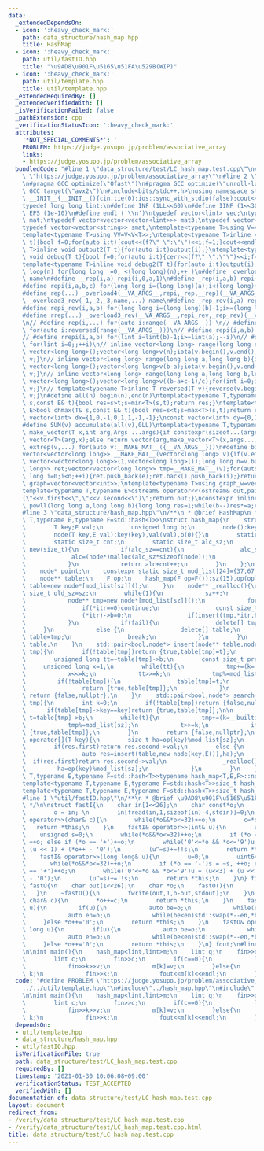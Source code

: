 ```yaml
---
data:
  _extendedDependsOn:
  - icon: ':heavy_check_mark:'
    path: data_structure/hash_map.hpp
    title: HashMap
  - icon: ':heavy_check_mark:'
    path: util/fastIO.hpp
    title: "\u9AD8\u901F\u5165\u51FA\u529B(WIP)"
  - icon: ':heavy_check_mark:'
    path: util/template.hpp
    title: util/template.hpp
  _extendedRequiredBy: []
  _extendedVerifiedWith: []
  _isVerificationFailed: false
  _pathExtension: cpp
  _verificationStatusIcon: ':heavy_check_mark:'
  attributes:
    '*NOT_SPECIAL_COMMENTS*': ''
    PROBLEM: https://judge.yosupo.jp/problem/associative_array
    links:
    - https://judge.yosupo.jp/problem/associative_array
  bundledCode: "#line 1 \"data_structure/test/LC_hash_map.test.cpp\"\n#define PROBLEM\
    \ \"https://judge.yosupo.jp/problem/associative_array\"\n#line 2 \"util/template.hpp\"\
    \n#pragma GCC optimize(\"Ofast\")\n#pragma GCC optimize(\"unroll-loops\")\n#pragma\
    \ GCC target(\"avx2\")\n#include<bits/stdc++.h>\nusing namespace std;\nstruct\
    \ __INIT__{__INIT__(){cin.tie(0);ios::sync_with_stdio(false);cout<<fixed<<setprecision(15);}}__INIT__;\n\
    typedef long long lint;\n#define INF (1LL<<60)\n#define IINF (1<<30)\n#define\
    \ EPS (1e-10)\n#define endl ('\\n')\ntypedef vector<lint> vec;\ntypedef vector<vector<lint>>\
    \ mat;\ntypedef vector<vector<vector<lint>>> mat3;\ntypedef vector<string> svec;\n\
    typedef vector<vector<string>> smat;\ntemplate<typename T>using V=vector<T>;\n\
    template<typename T>using VV=V<V<T>>;\ntemplate<typename T>inline void output(T\
    \ t){bool f=0;for(auto i:t){cout<<(f?\" \":\"\")<<i;f=1;}cout<<endl;}\ntemplate<typename\
    \ T>inline void output2(T t){for(auto i:t)output(i);}\ntemplate<typename T>inline\
    \ void debug(T t){bool f=0;for(auto i:t){cerr<<(f?\" \":\"\")<<i;f=1;}cerr<<endl;}\n\
    template<typename T>inline void debug2(T t){for(auto i:t)output(i);}\n#define\
    \ loop(n) for(long long _=0;_<(long long)(n);++_)\n#define _overload4(_1,_2,_3,_4,name,...)\
    \ name\n#define __rep(i,a) repi(i,0,a,1)\n#define _rep(i,a,b) repi(i,a,b,1)\n\
    #define repi(i,a,b,c) for(long long i=(long long)(a);i<(long long)(b);i+=c)\n\
    #define rep(...) _overload4(__VA_ARGS__,repi,_rep,__rep)(__VA_ARGS__)\n#define\
    \ _overload3_rev(_1,_2,_3,name,...) name\n#define _rep_rev(i,a) repi_rev(i,0,a)\n\
    #define repi_rev(i,a,b) for(long long i=(long long)(b)-1;i>=(long long)(a);--i)\n\
    #define rrep(...) _overload3_rev(__VA_ARGS__,repi_rev,_rep_rev)(__VA_ARGS__)\n\
    \n// #define rep(i,...) for(auto i:range(__VA_ARGS__)) \n// #define rrep(i,...)\
    \ for(auto i:reversed(range(__VA_ARGS__)))\n// #define repi(i,a,b) for(lint i=lint(a);i<(lint)(b);++i)\n\
    // #define rrepi(i,a,b) for(lint i=lint(b)-1;i>=lint(a);--i)\n// #define irep(i)\
    \ for(lint i=0;;++i)\n// inline vector<long long> range(long long n){if(n<=0)return\
    \ vector<long long>();vector<long long>v(n);iota(v.begin(),v.end(),0LL);return\
    \ v;}\n// inline vector<long long> range(long long a,long long b){if(b<=a)return\
    \ vector<long long>();vector<long long>v(b-a);iota(v.begin(),v.end(),a);return\
    \ v;}\n// inline vector<long long> range(long long a,long long b,long long c){if((b-a+c-1)/c<=0)return\
    \ vector<long long>();vector<long long>v((b-a+c-1)/c);for(int i=0;i<(int)v.size();++i)v[i]=i?v[i-1]+c:a;return\
    \ v;}\n// template<typename T>inline T reversed(T v){reverse(v.begin(),v.end());return\
    \ v;}\n#define all(n) begin(n),end(n)\ntemplate<typename T,typename E>bool chmin(T&\
    \ s,const E& t){bool res=s>t;s=min<T>(s,t);return res;}\ntemplate<typename T,typename\
    \ E>bool chmax(T& s,const E& t){bool res=s<t;s=max<T>(s,t);return res;}\nconst\
    \ vector<lint> dx={1,0,-1,0,1,1,-1,-1};\nconst vector<lint> dy={0,1,0,-1,1,-1,1,-1};\n\
    #define SUM(v) accumulate(all(v),0LL)\ntemplate<typename T,typename ...Args>auto\
    \ make_vector(T x,int arg,Args ...args){if constexpr(sizeof...(args)==0)return\
    \ vector<T>(arg,x);else return vector(arg,make_vector<T>(x,args...));}\n#define\
    \ extrep(v,...) for(auto v:__MAKE_MAT__({__VA_ARGS__}))\n#define bit(n,a) ((n>>a)&1)\n\
    vector<vector<long long>> __MAKE_MAT__(vector<long long> v){if(v.empty())return\
    \ vector<vector<long long>>(1,vector<long long>());long long n=v.back();v.pop_back();vector<vector<long\
    \ long>> ret;vector<vector<long long>> tmp=__MAKE_MAT__(v);for(auto e:tmp)for(long\
    \ long i=0;i<n;++i){ret.push_back(e);ret.back().push_back(i);}return ret;}\nusing\
    \ graph=vector<vector<int>>;\ntemplate<typename T>using graph_w=vector<vector<pair<int,T>>>;\n\
    template<typename T,typename E>ostream& operator<<(ostream& out,pair<T,E>v){out<<\"\
    (\"<<v.first<<\",\"<<v.second<<\")\";return out;}\nconstexpr inline long long\
    \ powll(long long a,long long b){long long res=1;while(b--)res*=a;return res;}\n\
    #line 3 \"data_structure/hash_map.hpp\"\n/**\n * @brief HashMap\n */\n\ntemplate<typename\
    \ T,typename E,typename F=std::hash<T>>\nstruct hash_map{\n    struct node{\n\
    \        T key;E val;\n        unsigned long b;\n        node():key(T()),val(E()),b(0){}\n\
    \        node(T key,E val):key(key),val(val),b(0){}\n        static node* alc;\n\
    \        static size_t cnt;\n        static size_t alc_sz;\n        void* operator\
    \ new(size_t){\n            if(alc_sz==cnt){\n                alc_sz*=2;\n   \
    \             alc=(node*)malloc(alc_sz*sizeof(node));\n                cnt=0;\n\
    \            }\n            return alc+cnt++;\n        }\n    };\n    size_t sz;\n\
    \    node* point;\n    constexpr static size_t mod_list[24]={37,67,131,257,521,1031,2053,4099,8209,16411,32771,65537,131101,262147,524309,1048583,2097169,4194319,8388617,16777259,33554467,67108879,134217757,268435459};\n\
    \    node** table;\n    F op;\n    hash_map(F op=F()):sz(15),op(op){\n       \
    \ table=new node*[mod_list[sz]]();\n    }\n    node** _realloc(){\n        const\
    \ size_t old_sz=sz;\n        while(1){\n            sz++;\n            bool fail=0;\n\
    \            node** tmp=new node*[mod_list[sz]]();\n            for(node** itr=table;itr<table+mod_list[old_sz];++itr){\n\
    \                if(*itr==0)continue;\n                const size_t ha=op((*itr)->key)%mod_list[sz];\n\
    \                (*itr)->b=0;\n                if(insert(tmp,*itr,ha).first==0){fail=1;break;}\n\
    \            }\n            if(fail){\n                delete[] tmp;\n       \
    \     }\n            else {\n                delete[] table;\n               \
    \ table=tmp;\n                break;\n            }\n        }\n        return\
    \ table;\n    }\n    std::pair<bool,node*> insert(node** table,node* t,size_t\
    \ tmp){\n        if(!table[tmp])return {true,table[tmp]=t};\n        size_t k=0;\n\
    \        unsigned long tt=~table[tmp]->b;\n        const size_t pre=tmp;\n   \
    \     unsigned long x=1;\n        while(tt){\n            tmp+=(k=__builtin_ctzl(tt)+1);\n\
    \            x<<=k;\n            tt>>=k;\n            tmp%=mod_list[sz];\n   \
    \         if(!table[tmp]){\n                table[tmp]=t;\n                table[pre]->b|=x>>1;\n\
    \                return {true,table[tmp]};\n            }\n        }\n       \
    \ return {false,nullptr};\n    }\n    std::pair<bool,node*> search(T key,size_t\
    \ tmp){\n        int k=0;\n        if(!table[tmp])return {false,nullptr};\n  \
    \      if(table[tmp]->key==key)return {true,table[tmp]};\n\n        unsigned long\
    \ t=table[tmp]->b;\n        while(t){\n            tmp+=(k=__builtin_ctzl(t)+1);\n\
    \            tmp%=mod_list[sz];\n            t>>=k;\n            if(table[tmp]->key==key)return\
    \ {true,table[tmp]};\n        }\n        return {false,nullptr};\n    }\n    E&\
    \ operator[](T key){\n        size_t ha=op(key)%mod_list[sz];\n        auto res=search(key,ha);\n\
    \        if(res.first)return res.second->val;\n        else {\n            while(1){\n\
    \                auto res=insert(table,new node(key,E()),ha);\n              \
    \  if(res.first)return res.second->val;\n                _realloc();\n       \
    \         ha=op(key)%mod_list[sz];\n            }\n        }\n    }\n};\ntemplate<typename\
    \ T,typename E,typename F=std::hash<T>>typename hash_map<T,E,F>::node* hash_map<T,E,F>::node::alc=(node*)malloc(sizeof(node));\n\
    template<typename T,typename E,typename F=std::hash<T>>size_t hash_map<T,E,F>::node::cnt=0;\n\
    template<typename T,typename E,typename F=std::hash<T>>size_t hash_map<T,E,F>::node::alc_sz=1;\n\
    #line 1 \"util/fastIO.hpp\"\n/**\n * @brief \u9AD8\u901F\u5165\u51FA\u529B(WIP)\n\
    \ */\n\nstruct fastI{\n    char in[1<<26];\n    char const*o;\n    fastI(){\n\
    \        o = in; \n        in[fread(in,1,sizeof(in)-4,stdin)]=0;\n    }\n    fastI&\
    \ operator>>(char& c){\n        while(*o&&*o<=32)++o;\n        c=*o++;\n     \
    \   return *this;\n    }\n    fastI& operator>>(int& u){\n        u=0; \n    \
    \    unsigned s=0;\n        while(*o&&*o<=32)++o;\n        if (*o == '-')s = ~s,\
    \ ++o; else if (*o == '+')++o;\n        while('0'<=*o && *o<='9')u = (u<<3) +\
    \ (u << 1) + (*o++ - '0');\n        (u^=s)+=!!s;\n        return *this;\n    }\n\
    \    fastI& operator>>(long long& u){\n        u=0;\n        uint64_t s=0;\n \
    \       while(*o&&*o<=32)++o;\n        if (*o == '-')s = ~s, ++o; else if (*o\
    \ == '+')++o;\n        while('0'<=*o && *o<='9')u = (u<<3) + (u << 1) + (*o++\
    \ - '0');\n        (u^=s)+=!!s;\n        return *this;\n    }\n} fin;\n\nstruct\
    \ fastO{\n    char out[1<<26];\n    char *o;\n    fastO(){\n        o=out;\n \
    \   }\n    ~fastO(){\n        fwrite(out,1,o-out,stdout);\n    }\n    fastO& operator<<(const\
    \ char& c){\n        *o++=c;\n        return *this;\n    }\n    fastO& operator<<(int\
    \ u){\n         if(u){\n            auto be=o;\n            while(u)*o++=u%10+'0',u/=10;\n\
    \            auto en=o;\n            while(be<en)std::swap(*--en,*be++);\n   \
    \     }else *o++='0';\n        return *this;\n    }\n    fastO& operator<<(long\
    \ long u){\n        if(u){\n            auto be=o;\n            while(u)*o++=u%10+'0',u/=10;\n\
    \            auto en=o;\n            while(be<en)std::swap(*--en,*be++);\n   \
    \     }else *o++='0';\n        return *this;\n    }\n} fout;\n#line 5 \"data_structure/test/LC_hash_map.test.cpp\"\
    \n\nint main(){\n    hash_map<lint,lint>m;\n    lint q;\n    fin>>q;\n    while(q--){\n\
    \        lint c;\n        fin>>c;\n        if(c==0){\n            lint k,v;\n\
    \            fin>>k>>v;\n            m[k]=v;\n        }else{\n            lint\
    \ k;\n            fin>>k;\n            fout<<m[k]<<endl;\n        }\n    }\n}\n"
  code: "#define PROBLEM \"https://judge.yosupo.jp/problem/associative_array\"\n#include\"\
    ../../util/template.hpp\"\n#include\"../hash_map.hpp\"\n#include\"../../util/fastIO.hpp\"\
    \n\nint main(){\n    hash_map<lint,lint>m;\n    lint q;\n    fin>>q;\n    while(q--){\n\
    \        lint c;\n        fin>>c;\n        if(c==0){\n            lint k,v;\n\
    \            fin>>k>>v;\n            m[k]=v;\n        }else{\n            lint\
    \ k;\n            fin>>k;\n            fout<<m[k]<<endl;\n        }\n    }\n}"
  dependsOn:
  - util/template.hpp
  - data_structure/hash_map.hpp
  - util/fastIO.hpp
  isVerificationFile: true
  path: data_structure/test/LC_hash_map.test.cpp
  requiredBy: []
  timestamp: '2021-01-30 10:06:08+09:00'
  verificationStatus: TEST_ACCEPTED
  verifiedWith: []
documentation_of: data_structure/test/LC_hash_map.test.cpp
layout: document
redirect_from:
- /verify/data_structure/test/LC_hash_map.test.cpp
- /verify/data_structure/test/LC_hash_map.test.cpp.html
title: data_structure/test/LC_hash_map.test.cpp
---
```

